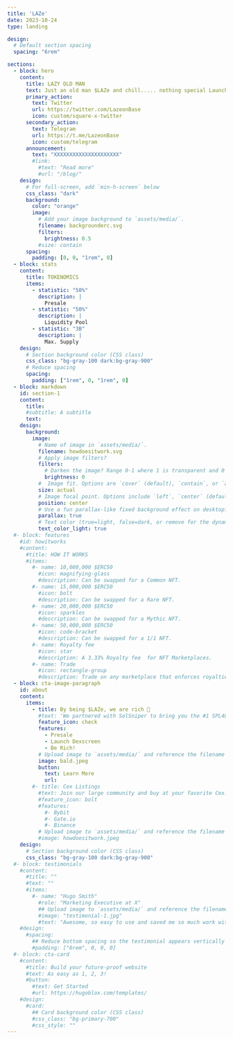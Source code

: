 ```yaml
---
title: 'LAZe'
date: 2023-10-24
type: landing

design:
  # Default section spacing
  spacing: "6rem"

sections:
  - block: hero
    content:
      title: LAZY OLD MAN
      text: Just an old man $LAZe and chill..... nothing special Launch with ERC50 No rug, No team, just $LAZe
      primary_action:
        text: Twitter
        url: https://twitter.com/LazeonBase
        icon: custom/square-x-twitter
      secondary_action:
        text: Telegram
        url: https://t.me/LazeonBase
        icon: custom/telegram
      announcement:
        text: "XXXXXXXXXXXXXXXXXXXXX"
        #link:
          #text: "Read more"
          #url: "/blog/"
    design:
      # For full-screen, add `min-h-screen` below
      css_class: "dark"
      background:
        color: "orange"
        image:
          # Add your image background to `assets/media/`.
          filename: backgrounderc.svg
          filters:
            brightness: 0.5
          #size: contain
      spacing:
        padding: [0, 0, "1rem", 0]
  - block: stats
    content:
      title: TOKENOMICS
      items:
        - statistic: "50%"
          description: |  
            Presale
        - statistic: "50%"
          description: |
            Liquidity Pool
        - statistic: "3B"
          description: |
            Max. Supply
    design:
      # Section background color (CSS class)
      css_class: "bg-gray-100 dark:bg-gray-900"
      # Reduce spacing
      spacing:
        padding: ["1rem", 0, "1rem", 0]
  - block: markdown
    id: section-1
    content:
      title:
      #subtitle: A subtitle
      text: 
    design:
      background:
        image:
          # Name of image in `assets/media/`.
          filename: howdoesitwork.svg
          # Apply image filters?
          filters:
            # Darken the image? Range 0-1 where 1 is transparent and 0 is opaque.
            brightness: 0
          #  Image fit. Options are `cover` (default), `contain`, or `actual` size.
          size: actual
          # Image focal point. Options include `left`, `center` (default), or `right`.
          position: center
          # Use a fun parallax-like fixed background effect on desktop? true/false
          parallax: true
          # Text color (true=light, false=dark, or remove for the dynamic theme color).
          text_color_light: true
  #- block: features
    #id: howitworks
    #content:
      #title: HOW IT WORKS
      #items:
        #- name: 10,000,000 $ERC50
          #icon: magnifying-glass
          #description: Can be swapped for a Common NFT.
        #- name: 15,000,000 $ERC50
          #icon: bolt
          #description: Can be swapped for a Rare NFT.
        #- name: 20,000,000 $ERC50
          #icon: sparkles
          #description: Can be swapped for a Mythic NFT.
        #- name: 50,000,000 $ERC50
          #icon: code-bracket
          #description: Can be swapped for a 1/1 NFT.
        #- name: Royalty fee
          #icon: star
          #description: A 3.33% Royalty fee  for NFT Marketplaces.
        #- name: Trade
          #icon: rectangle-group
          #description: Trade on any marketplace that enforces royalties on token extension NFTs.
  - block: cta-image-paragraph
    id: about
    content:
      items:
        - title: By being $LAZe, we are rich 🤑
          #text: 'We partnered with SolSniper to bring you the #1 SPL404 on Solana. More partnership announcements soon.'
          feature_icon: check
          features:
            - Presale
            - Launch Dexscreen
            - Be Rich!
          # Upload image to `assets/media/` and reference the filename here
          image: bald.jpeg
          button:
            text: Learn More
            url: 
        #- title: Cex Listings
          #text: Join our large community and buy at your favorite Cex.
          #feature_icon: bolt
          #features:
            #- Bybit
            #- Gate.io
            #- Binance
          # Upload image to `assets/media/` and reference the filename here
          #image: howdoesitwork.jpeg
    design:
      # Section background color (CSS class)
      css_class: "bg-gray-100 dark:bg-gray-900"
  #- block: testimonials
    #content:
      #title: ""
      #text: ""
      #items:
        #- name: "Hugo Smith"
          #role: "Marketing Executive at X"
          ## Upload image to `assets/media/` and reference the filename here
          #image: "testimonial-1.jpg"
          #text: "Awesome, so easy to use and saved me so much work with the swappable pre-designed sections!"
    #design:
      #spacing:
        ## Reduce bottom spacing so the testimonial appears vertically centered between sections
        #padding: ["6rem", 0, 0, 0]
  #- block: cta-card
    #content:
      #title: Build your future-proof website
      #text: As easy as 1, 2, 3!
      #button:
        #text: Get Started
        #url: https://hugoblox.com/templates/
    #design:
      #card:
        ## Card background color (CSS class)
        #css_class: "bg-primary-700"
        #css_style: ""
---
```

